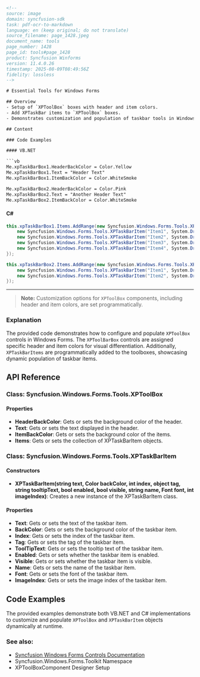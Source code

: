 ```html
<!-- 
source: image
domain: syncfusion-sdk
task: pdf-ocr-to-markdown
language: en (keep original; do not translate)
source_filename: page_1428.jpeg
document_name: tools
page_number: 1428
page_id: tools#page_1428
product: Syncfusion Winforms
version: 11.4.0.26
timestamp: 2025-08-09T08:49:56Z
fidelity: lossless
-->

# Essential Tools for Windows Forms

## Overview
- Setup of `XPToolBox` boxes with header and item colors.
- Add XPTaskBar items to `XPToolBox` boxes.
- Demonstrates customization and population of taskbar tools in Windows Forms.

## Content

### Code Examples

#### VB.NET

```vb
Me.xpTaskBarBox1.HeaderBackColor = Color.Yellow
Me.xpTaskBarBox1.Text = "Header Text"
Me.xpTaskBarBox1.ItemBackColor = Color.WhiteSmoke

Me.xpTaskBarBox2.HeaderBackColor = Color.Pink
Me.xpTaskBarBox2.Text = "Another Header Text"
Me.xpTaskBarBox2.ItemBackColor = Color.WhiteSmoke
```

#### C#

```csharp
this.xpTaskBarBox1.Items.AddRange(new Syncfusion.Windows.Forms.Tools.XPTaskBarItem[] {
    new Syncfusion.Windows.Forms.Tools.XPTaskBarItem("Item1", System.Drawing.Color.Empty, 0, null, "", true, true, "XPToolBarItem0", new System.Drawing.Font("Microsoft Sans Serif", 8.25F), 0),
    new Syncfusion.Windows.Forms.Tools.XPTaskBarItem("Item2", System.Drawing.Color.Empty, 1, null, "", true, true, "XPToolBarItem1", new System.Drawing.Font("Microsoft Sans Serif", 8.25F), 0),
    new Syncfusion.Windows.Forms.Tools.XPTaskBarItem("Item3", System.Drawing.Color.Empty, 2, null, "", true, true, "XPToolBarItem2", new System.Drawing.Font("Microsoft Sans Serif", 8.25F), 0),
    new Syncfusion.Windows.Forms.Tools.XPTaskBarItem("Item4", System.Drawing.Color.Empty, 3, null, "", true, true, "XPToolBarItem3", new System.Drawing.Font("Microsoft Sans Serif", 8.25F), 0)
});

this.xpTaskBarBox2.Items.AddRange(new Syncfusion.Windows.Forms.Tools.XPTaskBarItem[] {
    new Syncfusion.Windows.Forms.Tools.XPTaskBarItem("Item1", System.Drawing.Color.Empty, 0, null, "", true, true, "XPToolBarItem4", new System.Drawing.Font("Microsoft Sans Serif", 8.25F), 0),
    new Syncfusion.Windows.Forms.Tools.XPTaskBarItem("Item2", System.Drawing.Color.Empty, 1, null, "", true, true, "XPToolBarItem5", new System.Drawing.Font("Microsoft Sans Serif", 8.25F), 0)
});
```

---

> **Note:** Customization options for `XPToolBox` components, including header and item colors, are set programmatically.

### Explanation

The provided code demonstrates how to configure and populate `XPToolBox` controls in Windows Forms. The `XPToolBarBox` controls are assigned specific header and item colors for visual differentiation. Additionally, `XPTaskBarItems` are programmatically added to the toolboxes, showcasing dynamic population of taskbar items.

## API Reference

### Class: Syncfusion.Windows.Forms.Tools.XPToolBox

#### Properties
- **HeaderBackColor**: Gets or sets the background color of the header.
- **Text**: Gets or sets the text displayed in the header.
- **ItemBackColor**: Gets or sets the background color of the items.
- **Items**: Gets or sets the collection of XPTaskBarItem objects.

### Class: Syncfusion.Windows.Forms.Tools.XPTaskBarItem

#### Constructors
- **XPTaskBarItem(string text, Color backColor, int index, object tag, string tooltipText, bool enabled, bool visible, string name, Font font, int imageIndex)**: Creates a new instance of the XPTaskBarItem class.

#### Properties
- **Text**: Gets or sets the text of the taskbar item.
- **BackColor**: Gets or sets the background color of the taskbar item.
- **Index**: Gets or sets the index of the taskbar item.
- **Tag**: Gets or sets the tag of the taskbar item.
- **ToolTipText**: Gets or sets the tooltip text of the taskbar item.
- **Enabled**: Gets or sets whether the taskbar item is enabled.
- **Visible**: Gets or sets whether the taskbar item is visible.
- **Name**: Gets or sets the name of the taskbar item.
- **Font**: Gets or sets the font of the taskbar item.
- **ImageIndex**: Gets or sets the image index of the taskbar item.

## Code Examples

The provided examples demonstrate both VB.NET and C# implementations to customize and populate `XPToolBox` and `XPTaskBarItem` objects dynamically at runtime.

### See also:
- [Syncfusion Windows Forms Controls Documentation](https://help.syncfusion.com/windowsforms/)
- Syncfusion.Windows.Forms.Toolkit Namespace
- XPToolBoxComponent Designer Setup

<!-- tags: [syncfusion, winforms, tools, xptaskbarbox, xptaskbaritem, windows forms] keywords: [xp tool box, taskbar items, header color, item color, custom properties, dynamic population, vb.net, c#, configuration] -->
``` 
